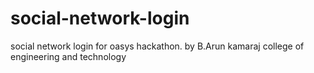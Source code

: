 # social-network-login
social network login for oasys hackathon. by B.Arun kamaraj college of engineering and technology

